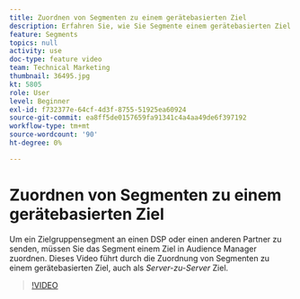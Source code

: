 ```yaml
---
title: Zuordnen von Segmenten zu einem gerätebasierten Ziel
description: Erfahren Sie, wie Sie Segmente einem gerätebasierten Ziel zuordnen, das auch als "_server-to-server_destination"bezeichnet wird. Um ein Zielgruppensegment an einen DSP oder einen anderen Partner zu senden, müssen Sie das Segment einem Ziel in Audience Manager zuordnen.
feature: Segments
topics: null
activity: use
doc-type: feature video
team: Technical Marketing
thumbnail: 36495.jpg
kt: 5805
role: User
level: Beginner
exl-id: f732377e-64cf-4d3f-8755-51925ea60924
source-git-commit: ea8ff5de0157659fa91341c4a4aa49de6f397192
workflow-type: tm+mt
source-wordcount: '90'
ht-degree: 0%

---
```


# Zuordnen von Segmenten zu einem gerätebasierten Ziel

Um ein Zielgruppensegment an einen DSP oder einen anderen Partner zu senden, müssen Sie das Segment einem Ziel in Audience Manager zuordnen. Dieses Video führt durch die Zuordnung von Segmenten zu einem gerätebasierten Ziel, auch als _Server-zu-Server_ Ziel.

>[!VIDEO](https://video.tv.adobe.com/v/36495/?quality=12&learn=on)
